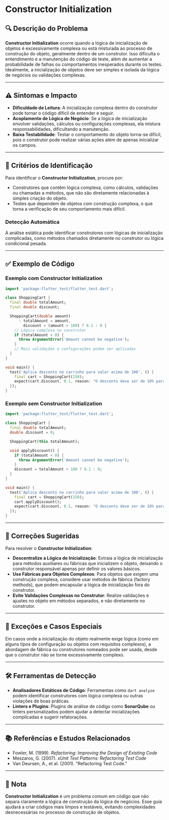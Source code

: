 # Constructor Initialization

## 🔍 Descrição do Problema
**Constructor Initialization** ocorre quando a lógica de inicialização de objetos é excessivamente complexa ou está misturada ao processo de construção do objeto, geralmente dentro de um construtor. Isso dificulta o entendimento e a manutenção do código de teste, além de aumentar a probabilidade de falhas ou comportamentos inesperados durante os testes. Idealmente, a inicialização de objetos deve ser simples e isolada da lógica de negócios ou validações complexas.

---

## ⚠️ Sintomas e Impacto
- **Dificuldade de Leitura**: A inicialização complexa dentro do construtor pode tornar o código difícil de entender e seguir.
- **Acoplamento de Lógica de Negócio**: Se a lógica de inicialização envolver validações, cálculos ou configurações complexas, ela mistura responsabilidades, dificultando a manutenção.
- **Baixa Testabilidade**: Testar o comportamento do objeto torna-se difícil, pois o construtor pode realizar várias ações além de apenas inicializar os campos.

---

## 🔑 Critérios de Identificação
Para identificar o **Constructor Initialization**, procure por:
- Construtores que contêm lógica complexa, como cálculos, validações ou chamadas a métodos, que não são diretamente relacionadas à simples criação do objeto.
- Testes que dependem de objetos com construção complexa, o que torna a verificação de seu comportamento mais difícil.

### Detecção Automática
A análise estática pode identificar construtores com lógicas de inicialização complicadas, como métodos chamados diretamente no construtor ou lógica condicional pesada.

---

## ✅ Exemplo de Código

### Exemplo com Constructor Initialization

```dart
import 'package:flutter_test/flutter_test.dart';

class ShoppingCart {
  final double totalAmount;
  final double discount;

  ShoppingCart(double amount)
      : totalAmount = amount,
        discount = (amount > 100) ? 0.1 : 0 {
    // Lógica complexa no construtor
    if (totalAmount < 0) {
      throw ArgumentError('Amount cannot be negative');
    }
    // Mais validações e configurações podem ser aplicadas
  }
}

void main() {
  test('Aplica desconto no carrinho para valor acima de 100', () {
    final cart = ShoppingCart(150);
    expect(cart.discount, 0.1, reason: "O desconto deve ser de 10% para valores acima de 100");
  });
}


```

### Exemplo sem Constructor Initialization

```dart
import 'package:flutter_test/flutter_test.dart';

class ShoppingCart {
  final double totalAmount;
  double discount = 0;

  ShoppingCart(this.totalAmount);

  void applyDiscount() {
    if (totalAmount < 0) {
      throw ArgumentError('Amount cannot be negative');
    }
    discount = totalAmount > 100 ? 0.1 : 0;
  }
}

void main() {
  test('Aplica desconto no carrinho para valor acima de 100', () {
    final cart = ShoppingCart(150);
    cart.applyDiscount();
    expect(cart.discount, 0.1, reason: "O desconto deve ser de 10% para valores acima de 100");
  });
}


```
---

## 🚀 Correções Sugeridas
Para resolver o **Constructor Initialization**:

- **Descentralize a Lógica de Inicialização**: Extraia a lógica de inicialização para métodos auxiliares ou fábricas que inicializem o objeto, deixando o construtor responsável apenas por definir os valores básicos.
- **Use Fábricas para Objetos Complexos**: Para objetos que exigem uma construção complexa, considere usar métodos de fábrica (factory methods), que podem encapsular a lógica de inicialização fora do construtor.
- **Evite Validações Complexas no Construtor**: Realize validações e ajustes no objeto em métodos separados, e não diretamente no construtor.

---

## 🌟 Exceções e Casos Especiais
Em casos onde a inicialização do objeto realmente exige lógica (como em alguns tipos de configuração ou objetos com requisitos complexos), a abordagem de fábrica ou construtores nomeados pode ser usada, desde que o construtor não se torne excessivamente complexo.

---

## 🛠 Ferramentas de Detecção
- **Analisadores Estáticos de Código**: Ferramentas como `dart analyze` podem identificar construtores com lógica complexa ou outras violações de boas práticas.
- **Linters e Plugins**: Plugins de análise de código como **SonarQube** ou linters personalizados podem ajudar a detectar inicializações complicadas e sugerir refatorações.

---

## 📚 Referências e Estudos Relacionados
- Fowler, M. (1999). *Refactoring: Improving the Design of Existing Code*
- Meszaros, G. (2007). *xUnit Test Patterns: Refactoring Test Code*
- Van Deursen, A., et al. (2001). "Refactoring Test Code."

---

## 📝 Nota
**Constructor Initialization** é um problema comum em código que não separa claramente a lógica de construção da lógica de negócios. Esse guia ajudará a criar códigos mais limpos e testáveis, evitando complexidades desnecessárias no processo de construção de objetos.
